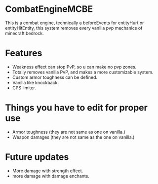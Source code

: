 # CombatEngineMCBE
This is a combat engine, technically a beforeEvents for entityHurt or entityHitEntity, this system removes every vanilla pvp mechanics of minecraft bedrock.

# Features
- Weakness effect can stop PvP, so u can make no pvp zones.
- Totally removes vanilla PvP, and makes a more customizable system.
- Custom armor toughness can be defined.
- Vanilla like knockback.
- CPS limiter.

# Things you have to edit for proper use
- Armor toughness (they are not same as one on vanilla.)
- Weapon damages (they are not same as the one on vanilla.)

# Future updates
- More damage with strength effect.
- more damage with damage enchants.
